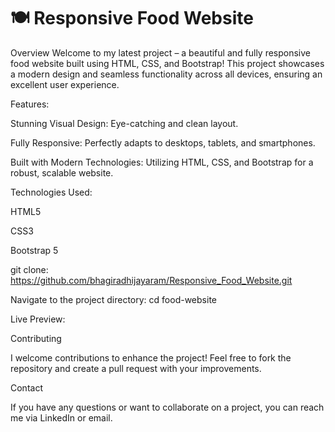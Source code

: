 # 🍽️ Responsive Food Website
Overview
Welcome to my latest project – a beautiful and fully responsive food website built using HTML, CSS, and Bootstrap! This project showcases a modern design and seamless functionality across all devices, ensuring an excellent user experience.

Features:

Stunning Visual Design: Eye-catching and clean layout.

Fully Responsive: Perfectly adapts to desktops, tablets, and smartphones.

Built with Modern Technologies: Utilizing HTML, CSS, and Bootstrap for a robust, scalable website.

Technologies Used:

HTML5

CSS3

Bootstrap 5

git clone: https://github.com/bhagiradhijayaram/Responsive_Food_Website.git

Navigate to the project directory: cd food-website

Live Preview: 


Contributing

I welcome contributions to enhance the project! Feel free to fork the repository and create a pull request with your improvements.

Contact

If you have any questions or want to collaborate on a project, you can reach me via LinkedIn or email.

